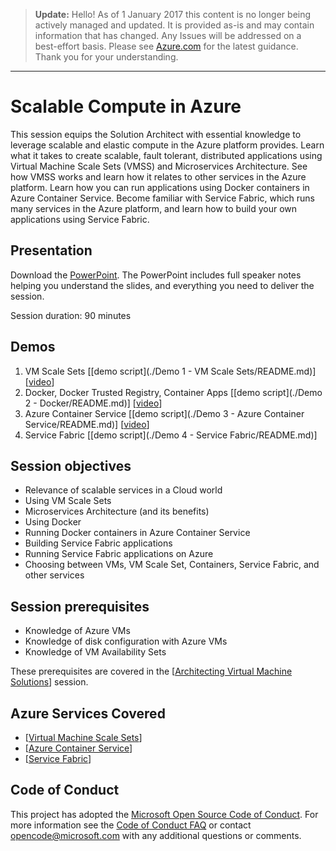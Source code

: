 > **Update:** Hello! As of 1 January 2017 this content is no longer being actively managed and updated. It is provided as-is and may contain information that has changed. Any Issues will be addressed on a best-effort basis. Please see [Azure.com](http://www.azure.com) for the latest guidance. Thank you for your understanding.

---

# Scalable Compute in Azure
This session equips the Solution Architect with essential knowledge to leverage scalable and elastic compute in the Azure platform provides.
Learn what it takes to create scalable, fault tolerant, distributed applications using Virtual Machine Scale Sets (VMSS) and Microservices Architecture.
See how VMSS works and learn how it relates to other services in the Azure platform.
Learn how you can run applications using Docker containers in Azure Container Service.
Become familiar with Service Fabric, which runs many services in the Azure platform, and learn how to build your own applications using Service Fabric.

## Presentation
Download the [PowerPoint](./Azure%20Scalable%20Compute.pptx?raw=1).
The PowerPoint includes full speaker notes helping you understand the slides, and everything you need to deliver the session.

Session duration: 90 minutes

## Demos
1. VM Scale Sets [[demo script](./Demo 1 - VM Scale Sets/README.md)] [[video](https://azurecatgsicontent.blob.core.windows.net/compute/1VMSS.mp4)]
2. Docker, Docker Trusted Registry, Container Apps [[demo script](./Demo 2 - Docker/README.md)] [[video](https://azurecatgsicontent.blob.core.windows.net/compute/2Docker.mp4)]
3. Azure Container Service [[demo script](./Demo 3 - Azure Container Service/README.md)] [[video](https://azurecatgsicontent.blob.core.windows.net/compute/3ACS.mp4)]
4. Service Fabric [[demo script](./Demo 4 - Service Fabric/README.md)]

## Session objectives
- Relevance of scalable services in a Cloud world
- Using VM Scale Sets
- Microservices Architecture (and its benefits)
- Using Docker
- Running Docker containers in Azure Container Service
- Building Service Fabric applications
- Running Service Fabric applications on Azure
- Choosing between VMs, VM Scale Set, Containers, Service Fabric, and other services

## Session prerequisites 
- Knowledge of Azure VMs
- Knowledge of disk configuration with Azure VMs
- Knowledge of VM Availability Sets

These prerequisites  are covered in the [[Architecting Virtual Machine Solutions](https://github.com/GSIAzureCOE/Virtual-Machine-Solutions)] session.

## Azure Services Covered
- [[Virtual Machine Scale Sets](https://azure.microsoft.com/en-us/documentation/services/virtual-machine-scale-sets/)]
- [[Azure Container Service](https://azure.microsoft.com/en-us/services/container-service/)]
- [[Service Fabric](https://azure.microsoft.com/en-us/documentation/services/service-fabric/)]

## Code of Conduct
This project has adopted the [Microsoft Open Source Code of Conduct](https://opensource.microsoft.com/codeofconduct/). For more information see the [Code of Conduct FAQ](https://opensource.microsoft.com/codeofconduct/faq/) or contact [opencode@microsoft.com](mailto:opencode@microsoft.com) with any additional questions or comments.
